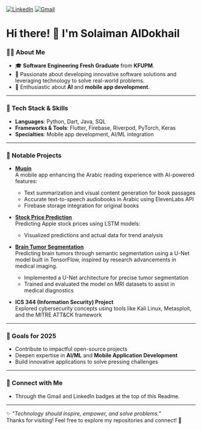 [![LinkedIn](https://img.shields.io/badge/LinkedIn-0e76a8?style=for-the-badge&logo=Linkedin&logoColor=white)](https://linkedin.com/in/solaiman-al-dokhail-9240281b1)
[![Gmail](https://img.shields.io/badge/Gmail-D14836?style=for-the-badge&logo=Gmail&logoColor=white)](mailto:ssaldokhail@gmail.com)

# Hi there! 👋 I'm Solaiman AlDokhail

### 👨‍💻 About Me  
- 🎓 **Software Engineering Fresh Graduate** from **KFUPM**.  
- 🧠 Passionate about developing innovative software solutions and leveraging technology to solve real-world problems.  
- 🚀 Enthusiastic about **AI** and **mobile app development**.  

---

### 🔧 Tech Stack & Skills  
- **Languages**: Python, Dart, Java, SQL  
- **Frameworks & Tools**: Flutter, Firebase, Riverpod, PyTorch, Keras
- **Specialties**: Mobile app development, AI/ML integration 

---

### 🌟 Notable Projects  
- **[Muqin](https://github.com/Solaiman20/Muqin)**  
  A mobile app enhancing the Arabic reading experience with AI-powered features:  
  - Text summarization and visual content generation for book passages  
  - Accurate text-to-speech audiobooks in Arabic using ElevenLabs API
  - Firebase storage integration for original books 

- **[Stock Price Prediction](https://github.com/Solaiman20/StockPricePrediction)**  
  Predicting Apple stock prices using LSTM models:  
  - Visualized predictions and actual data for trend analysis  

- **[Brain Tumor Segmentation](https://github.com/Solaiman20/Predicting-Brain-Tumors-using-Image-Segmentation--U-Net-)**  
  Predicting brain tumors through semantic segmentation using a U-Net model built in TensorFlow, inspired by research advancements in medical imaging.  
  - Implemented a U-Net architecture for precise tumor segmentation
  - Trained and evaluated the model on MRI datasets to assist in medical diagnostics

- **ICS 344 (Information Security) Project**  
  Explored cybersecurity concepts using tools like Kali Linux, Metasploit, and the MITRE ATT&CK framework  

---

### 🎯 Goals for 2025  
- Contribute to impactful open-source projects  
- Deepen expertise in **AI/ML** and **Mobile Application Development**
- Build innovative applications to solve pressing challenges  

---

### 🤝 Connect with Me  
- Through the Gmail and LinkedIn badges at the top of this Readme.

---

✨ _"Technology should inspire, empower, and solve problems."_  
Thanks for visiting! Feel free to explore my repositories and connect! 🚀

